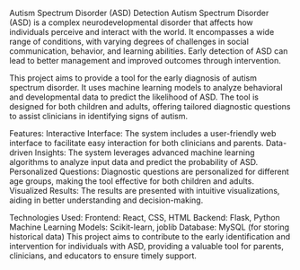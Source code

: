 

Autism Spectrum Disorder (ASD) Detection
Autism Spectrum Disorder (ASD) is a complex neurodevelopmental disorder that affects how individuals perceive and interact with the world. It encompasses a wide range of conditions, with varying degrees of challenges in social communication, behavior, and learning abilities. Early detection of ASD can lead to better management and improved outcomes through intervention.

This project aims to provide a tool for the early diagnosis of autism spectrum disorder. It uses machine learning models to analyze behavioral and developmental data to predict the likelihood of ASD. The tool is designed for both children and adults, offering tailored diagnostic questions to assist clinicians in identifying signs of autism.

Features:
Interactive Interface: The system includes a user-friendly web interface to facilitate easy interaction for both clinicians and parents.
Data-driven Insights: The system leverages advanced machine learning algorithms to analyze input data and predict the probability of ASD.
Personalized Questions: Diagnostic questions are personalized for different age groups, making the tool effective for both children and adults.
Visualized Results: The results are presented with intuitive visualizations, aiding in better understanding and decision-making.


Technologies Used:
Frontend: React, CSS, HTML
Backend: Flask, Python
Machine Learning Models: Scikit-learn, joblib
Database: MySQL (for storing historical data)
This project aims to contribute to the early identification and intervention for individuals with ASD, providing a valuable tool for parents, clinicians, and educators to ensure timely support.

